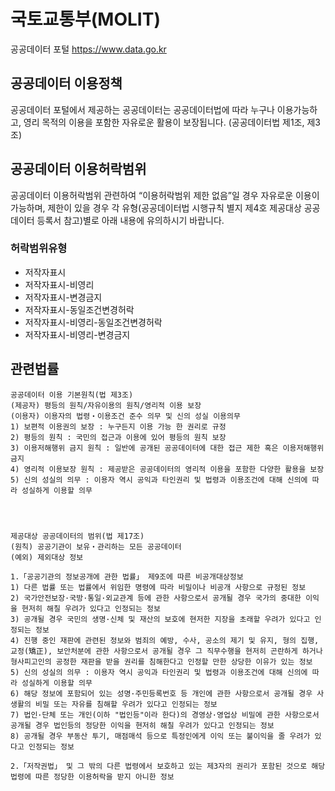 ﻿국토교통부(MOLIT)
===
공공데이터 포털 https://www.data.go.kr

## 공공데이터 이용정책
공공데이터 포털에서 제공하는 공공데이터는 공공데이터법에 따라 누구나 이용가능하고, 영리 목적의 이용을 포함한 자유로운 활용이 보장됩니다. (공공데이터법 제1조, 제3조)

## 공공데이터 이용허락범위
공공데이터 이용허락범위 관련하여 “이용허락범위 제한 없음”일 경우 자유로운 이용이 가능하며, 제한이 있을 경우 각 유형(공공데이터법 시행규칙 별지 제4호 제공대상 공공데이터 등록서 참고)별로 아래 내용에 유의하시기 바랍니다.

### 허락범위유형
* 저작자표시
* 저작자표시-비영리
* 저작자표시-변경금지
* 저작자표시-동일조건변경허락
* 저작자표시-비영리-동일조건변경허락
* 저작자표시-비영리-변경금지

## 관련법률


    공공데이터 이용 기본원칙(법 제3조)
    (제공자) 평등의 원칙/자유이용의 원칙/영리적 이용 보장
    (이용자) 이용자의 법령‧이용조건 준수 의무 및 신의 성실 이용의무
    1) 보편적 이용권의 보장 : 누구든지 이용 가능 한 권리로 규정
    2) 평등의 원칙 : 국민의 접근과 이용에 있어 평등의 원칙 보장
    3) 이용저해행위 금지 원칙 : 일반에 공개된 공공데이터에 대한 접근 제한 혹은 이용저해행위 금지
    4) 영리적 이용보장 원칙 : 제공받은 공공데이터의 영리적 이용을 포함한 다양한 활용을 보장
    5) 신의 성실의 의무 : 이용자 역시 공익과 타인권리 및 법령과 이용조건에 대해 신의에 따라 성실하게 이용할 의무




    제공대상 공공데이터의 범위(법 제17조)
    (원칙) 공공기관이 보유‧관리하는 모든 공공데이터
    (예외) 제외대상 정보

    1.「공공기관의 정보공개에 관한 법률」 제9조에 따른 비공개대상정보
    1) 다른 법률 또는 법률에서 위임한 명령에 따라 비밀이나 비공개 사항으로 규정된 정보
    2) 국가안전보장·국방·통일·외교관계 등에 관한 사항으로서 공개될 경우 국가의 중대한 이익을 현저히 해칠 우려가 있다고 인정되는 정보
    3) 공개될 경우 국민의 생명·신체 및 재산의 보호에 현저한 지장을 초래할 우려가 있다고 인정되는 정보
    4) 진행 중인 재판에 관련된 정보와 범죄의 예방, 수사, 공소의 제기 및 유지, 형의 집행, 교정(矯正), 보안처분에 관한 사항으로서 공개될 경우 그 직무수행을 현저히 곤란하게 하거나 형사피고인의 공정한 재판을 받을 권리를 침해한다고 인정할 만한 상당한 이유가 있는 정보
    5) 신의 성실의 의무 : 이용자 역시 공익과 타인권리 및 법령과 이용조건에 대해 신의에 따라 성실하게 이용할 의무
    6) 해당 정보에 포함되어 있는 성명·주민등록번호 등 개인에 관한 사항으로서 공개될 경우 사생활의 비밀 또는 자유를 침해할 우려가 있다고 인정되는 정보
    7) 법인·단체 또는 개인(이하 "법인등"이라 한다)의 경영상·영업상 비밀에 관한 사항으로서 공개될 경우 법인등의 정당한 이익을 현저히 해칠 우려가 있다고 인정되는 정보
    8) 공개될 경우 부동산 투기, 매점매석 등으로 특정인에게 이익 또는 불이익을 줄 우려가 있다고 인정되는 정보

    2.「저작권법」 및 그 밖의 다른 법령에서 보호하고 있는 제3자의 권리가 포함된 것으로 해당 법령에 따른 정당한 이용허락을 받지 아니한 정보



